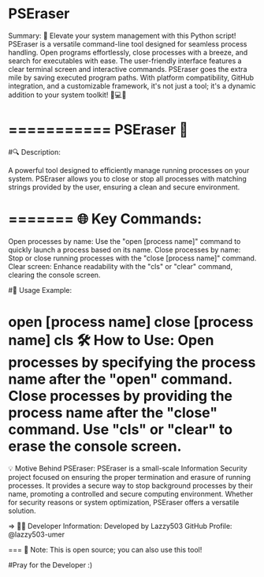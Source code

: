 PSEraser
==========

Summary:
🚀 Elevate your system management with this Python script! PSEraser is a versatile command-line tool designed for seamless process handling. Open programs effortlessly, close processes with a breeze, and search for executables with ease. The user-friendly interface features a clear terminal screen and interactive commands. PSEraser goes the extra mile by saving executed program paths. With platform compatibility, GitHub integration, and a customizable framework, it's not just a tool; it's a dynamic addition to your system toolkit! 🔧💻✨

===========
PSEraser 🚀
===========

#🔍 Description:

A powerful tool designed to efficiently manage running processes on your system. PSEraser allows you to close or stop all processes with matching strings provided by the user, ensuring a clean and secure environment.

=======
🌐 Key Commands:
=======

Open processes by name: Use the "open [process name]" command to quickly launch a process based on its name.
Close processes by name: Stop or close running processes with the "close [process name]" command.
Clear screen: Enhance readability with the "cls" or "clear" command, clearing the console screen.


#📌 Usage Example:

open [process name]
close [process name]
cls
🛠️ How to Use:
Open processes by specifying the process name after the "open" command.
Close processes by providing the process name after the "close" command.
Use "cls" or "clear" to erase the console screen.
===
💡 Motive Behind PSEraser:
PSEraser is a small-scale Information Security project focused on ensuring the proper termination and erasure of running processes. It provides a secure way to stop background processes by their name, promoting a controlled and secure computing environment. Whether for security reasons or system optimization, PSEraser offers a versatile solution.

=>
👨‍💻 Developer Information:
Developed by Lazzy503
GitHub Profile: @lazzy503-umer

===
🚧 Note:
This is open source; you can also use this tool!

#Pray for the Developer :)
